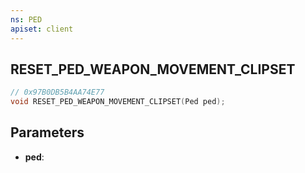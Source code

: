 ```yaml
---
ns: PED
apiset: client
---
```

## RESET_PED_WEAPON_MOVEMENT_CLIPSET

```c
// 0x97B0DB5B4AA74E77
void RESET_PED_WEAPON_MOVEMENT_CLIPSET(Ped ped);
```


## Parameters
* **ped**: